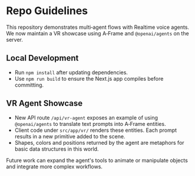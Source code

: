 # Repo Guidelines

This repository demonstrates multi‑agent flows with Realtime voice agents. We now maintain a VR showcase using A‑Frame and `@openai/agents` on the server.

## Local Development
- Run `npm install` after updating dependencies.
- Use `npm run build` to ensure the Next.js app compiles before committing.

## VR Agent Showcase
- New API route `/api/vr-agent` exposes an example of using `@openai/agents` to translate text prompts into A‑Frame entities.
- Client code under `src/app/vr/` renders these entities. Each prompt results in a new primitive added to the scene.
- Shapes, colors and positions returned by the agent are metaphors for basic data structures in this world.

Future work can expand the agent's tools to animate or manipulate objects and integrate more complex workflows.
